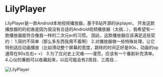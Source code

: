 # LilyPlayer
LilyPlayer是一款Android本地视频播放器，基于B站开源的ijkplayer。
开发这款播放器的的初衷是因为我没有合适的Android视频播放器（太挑...），我希望有一款播放器能符合像我一样的二次元er的习惯。
因此，这款播放器应该满足这些契约：
1.简约不简单（那么多东西我用不着啊）
2.对播放器做一些特殊处理，让它特别适应动画播放（比如滑动整个屏幕的宽度，跳转的时间正好是90s，动画的op通常在90s左右= =）
3.为了应对史上灾难——漫荒，应该有一个番剧补完清单。
4.心仪的番剧可以收藏起来，以后可能会有2周目、三周目...

![LilyPlayer](http://i2.piimg.com/565445/cc33c67da4c93810.jpg)